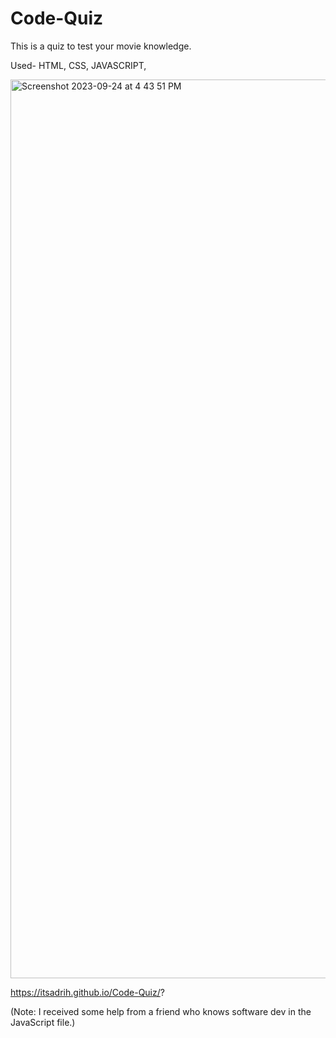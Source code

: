 # Code-Quiz
This is a quiz to test your movie knowledge.

Used-
HTML,
CSS,
JAVASCRIPT,

<img width="1438" alt="Screenshot 2023-09-24 at 4 43 51 PM" src="https://github.com/itsadrih/Code-Quiz/assets/128756303/ce500510-2061-43a7-9ccc-052edce3e457">

https://itsadrih.github.io/Code-Quiz/?

(Note: I received some help from a friend who knows software dev in the JavaScript file.)
